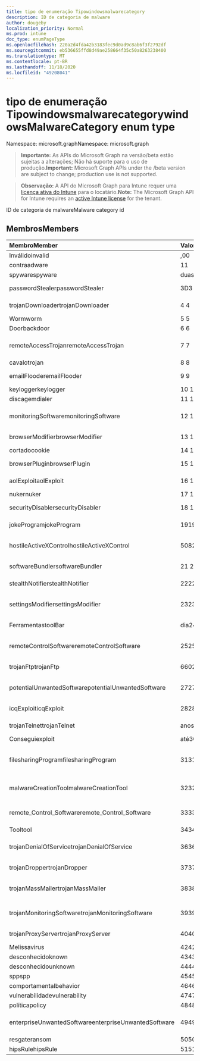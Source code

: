 ```yaml
---
title: tipo de enumeração Tipowindowsmalwarecategory
description: ID de categoria de malware
author: dougeby
localization_priority: Normal
ms.prod: intune
doc_type: enumPageType
ms.openlocfilehash: 220a2d4fda42b3183fec9d0ad9c8ab6f3f2792df
ms.sourcegitcommit: eb536655ffd8d49ae258664f35c50a8263238400
ms.translationtype: MT
ms.contentlocale: pt-BR
ms.lasthandoff: 11/18/2020
ms.locfileid: "49208041"
---
```

# <a name="windowsmalwarecategory-enum-type"></a><span data-ttu-id="8cad7-103">tipo de enumeração Tipowindowsmalwarecategory</span><span class="sxs-lookup"><span data-stu-id="8cad7-103">windowsMalwareCategory enum type</span></span>

<span data-ttu-id="8cad7-104">Namespace: microsoft.graph</span><span class="sxs-lookup"><span data-stu-id="8cad7-104">Namespace: microsoft.graph</span></span>

> <span data-ttu-id="8cad7-105">**Importante:** As APIs do Microsoft Graph na versão/beta estão sujeitas a alterações; Não há suporte para o uso de produção.</span><span class="sxs-lookup"><span data-stu-id="8cad7-105">**Important:** Microsoft Graph APIs under the /beta version are subject to change; production use is not supported.</span></span>

> <span data-ttu-id="8cad7-106">**Observação:** A API do Microsoft Graph para Intune requer uma [licença ativa do Intune](https://go.microsoft.com/fwlink/?linkid=839381) para o locatário.</span><span class="sxs-lookup"><span data-stu-id="8cad7-106">**Note:** The Microsoft Graph API for Intune requires an [active Intune license](https://go.microsoft.com/fwlink/?linkid=839381) for the tenant.</span></span>

<span data-ttu-id="8cad7-107">ID de categoria de malware</span><span class="sxs-lookup"><span data-stu-id="8cad7-107">Malware category id</span></span>

## <a name="members"></a><span data-ttu-id="8cad7-108">Membros</span><span class="sxs-lookup"><span data-stu-id="8cad7-108">Members</span></span>
|<span data-ttu-id="8cad7-109">Membro</span><span class="sxs-lookup"><span data-stu-id="8cad7-109">Member</span></span>|<span data-ttu-id="8cad7-110">Valor</span><span class="sxs-lookup"><span data-stu-id="8cad7-110">Value</span></span>|<span data-ttu-id="8cad7-111">Descrição</span><span class="sxs-lookup"><span data-stu-id="8cad7-111">Description</span></span>|
|:---|:---|:---|
|<span data-ttu-id="8cad7-112">Inválido</span><span class="sxs-lookup"><span data-stu-id="8cad7-112">invalid</span></span>|<span data-ttu-id="8cad7-113">,0</span><span class="sxs-lookup"><span data-stu-id="8cad7-113">0</span></span>|<span data-ttu-id="8cad7-114">Invalid</span><span class="sxs-lookup"><span data-stu-id="8cad7-114">Invalid</span></span>|
|<span data-ttu-id="8cad7-115">contra</span><span class="sxs-lookup"><span data-stu-id="8cad7-115">adware</span></span>|<span data-ttu-id="8cad7-116">1</span><span class="sxs-lookup"><span data-stu-id="8cad7-116">1</span></span>|<span data-ttu-id="8cad7-117">Contra</span><span class="sxs-lookup"><span data-stu-id="8cad7-117">Adware</span></span>|
|<span data-ttu-id="8cad7-118">spyware</span><span class="sxs-lookup"><span data-stu-id="8cad7-118">spyware</span></span>|<span data-ttu-id="8cad7-119">duas</span><span class="sxs-lookup"><span data-stu-id="8cad7-119">2</span></span>|<span data-ttu-id="8cad7-120">Spyware</span><span class="sxs-lookup"><span data-stu-id="8cad7-120">Spyware</span></span>|
|<span data-ttu-id="8cad7-121">passwordStealer</span><span class="sxs-lookup"><span data-stu-id="8cad7-121">passwordStealer</span></span>|<span data-ttu-id="8cad7-122">3D</span><span class="sxs-lookup"><span data-stu-id="8cad7-122">3</span></span>|<span data-ttu-id="8cad7-123">Roubo de senha</span><span class="sxs-lookup"><span data-stu-id="8cad7-123">Password stealer</span></span>|
|<span data-ttu-id="8cad7-124">trojanDownloader</span><span class="sxs-lookup"><span data-stu-id="8cad7-124">trojanDownloader</span></span>|<span data-ttu-id="8cad7-125">4 </span><span class="sxs-lookup"><span data-stu-id="8cad7-125">4</span></span>|<span data-ttu-id="8cad7-126">Downloader de cavalos de Tróia</span><span class="sxs-lookup"><span data-stu-id="8cad7-126">Trojan downloader</span></span>|
|<span data-ttu-id="8cad7-127">Worm</span><span class="sxs-lookup"><span data-stu-id="8cad7-127">worm</span></span>|<span data-ttu-id="8cad7-128">5 </span><span class="sxs-lookup"><span data-stu-id="8cad7-128">5</span></span>|<span data-ttu-id="8cad7-129">Worm</span><span class="sxs-lookup"><span data-stu-id="8cad7-129">Worm</span></span>|
|<span data-ttu-id="8cad7-130">Door</span><span class="sxs-lookup"><span data-stu-id="8cad7-130">backdoor</span></span>|<span data-ttu-id="8cad7-131">6 </span><span class="sxs-lookup"><span data-stu-id="8cad7-131">6</span></span>|<span data-ttu-id="8cad7-132">Door</span><span class="sxs-lookup"><span data-stu-id="8cad7-132">Backdoor</span></span>|
|<span data-ttu-id="8cad7-133">remoteAccessTrojan</span><span class="sxs-lookup"><span data-stu-id="8cad7-133">remoteAccessTrojan</span></span>|<span data-ttu-id="8cad7-134">7 </span><span class="sxs-lookup"><span data-stu-id="8cad7-134">7</span></span>|<span data-ttu-id="8cad7-135">Cavalo de Tróia de acesso remoto</span><span class="sxs-lookup"><span data-stu-id="8cad7-135">Remote access Trojan</span></span>|
|<span data-ttu-id="8cad7-136">cavalo</span><span class="sxs-lookup"><span data-stu-id="8cad7-136">trojan</span></span>|<span data-ttu-id="8cad7-137">8 </span><span class="sxs-lookup"><span data-stu-id="8cad7-137">8</span></span>|<span data-ttu-id="8cad7-138">Cavalo</span><span class="sxs-lookup"><span data-stu-id="8cad7-138">Trojan</span></span>|
|<span data-ttu-id="8cad7-139">emailFlooder</span><span class="sxs-lookup"><span data-stu-id="8cad7-139">emailFlooder</span></span>|<span data-ttu-id="8cad7-140">9 </span><span class="sxs-lookup"><span data-stu-id="8cad7-140">9</span></span>|<span data-ttu-id="8cad7-141">Inundador de email</span><span class="sxs-lookup"><span data-stu-id="8cad7-141">Email flooder</span></span>|
|<span data-ttu-id="8cad7-142">keylogger</span><span class="sxs-lookup"><span data-stu-id="8cad7-142">keylogger</span></span>|<span data-ttu-id="8cad7-143">10 </span><span class="sxs-lookup"><span data-stu-id="8cad7-143">10</span></span>|<span data-ttu-id="8cad7-144">Keylogger</span><span class="sxs-lookup"><span data-stu-id="8cad7-144">Keylogger</span></span>|
|<span data-ttu-id="8cad7-145">discagem</span><span class="sxs-lookup"><span data-stu-id="8cad7-145">dialer</span></span>|<span data-ttu-id="8cad7-146">11 </span><span class="sxs-lookup"><span data-stu-id="8cad7-146">11</span></span>|<span data-ttu-id="8cad7-147">Discagem</span><span class="sxs-lookup"><span data-stu-id="8cad7-147">Dialer</span></span>|
|<span data-ttu-id="8cad7-148">monitoringSoftware</span><span class="sxs-lookup"><span data-stu-id="8cad7-148">monitoringSoftware</span></span>|<span data-ttu-id="8cad7-149">12 </span><span class="sxs-lookup"><span data-stu-id="8cad7-149">12</span></span>|<span data-ttu-id="8cad7-150">Software de monitoramento</span><span class="sxs-lookup"><span data-stu-id="8cad7-150">Monitoring software</span></span>|
|<span data-ttu-id="8cad7-151">browserModifier</span><span class="sxs-lookup"><span data-stu-id="8cad7-151">browserModifier</span></span>|<span data-ttu-id="8cad7-152">13 </span><span class="sxs-lookup"><span data-stu-id="8cad7-152">13</span></span>|<span data-ttu-id="8cad7-153">Modificador de navegador</span><span class="sxs-lookup"><span data-stu-id="8cad7-153">Browser modifier</span></span>|
|<span data-ttu-id="8cad7-154">cortado</span><span class="sxs-lookup"><span data-stu-id="8cad7-154">cookie</span></span>|<span data-ttu-id="8cad7-155">14 </span><span class="sxs-lookup"><span data-stu-id="8cad7-155">14</span></span>|<span data-ttu-id="8cad7-156">Cookie</span><span class="sxs-lookup"><span data-stu-id="8cad7-156">Cookie</span></span>|
|<span data-ttu-id="8cad7-157">browserPlugin</span><span class="sxs-lookup"><span data-stu-id="8cad7-157">browserPlugin</span></span>|<span data-ttu-id="8cad7-158">15 </span><span class="sxs-lookup"><span data-stu-id="8cad7-158">15</span></span>|<span data-ttu-id="8cad7-159">Plug-in do navegador</span><span class="sxs-lookup"><span data-stu-id="8cad7-159">Browser plugin</span></span>|
|<span data-ttu-id="8cad7-160">aolExploit</span><span class="sxs-lookup"><span data-stu-id="8cad7-160">aolExploit</span></span>|<span data-ttu-id="8cad7-161">16 </span><span class="sxs-lookup"><span data-stu-id="8cad7-161">16</span></span>|<span data-ttu-id="8cad7-162">Exploração do AOL</span><span class="sxs-lookup"><span data-stu-id="8cad7-162">AOL exploit</span></span>|
|<span data-ttu-id="8cad7-163">nuker</span><span class="sxs-lookup"><span data-stu-id="8cad7-163">nuker</span></span>|<span data-ttu-id="8cad7-164">17 </span><span class="sxs-lookup"><span data-stu-id="8cad7-164">17</span></span>|<span data-ttu-id="8cad7-165">Nuker</span><span class="sxs-lookup"><span data-stu-id="8cad7-165">Nuker</span></span>|
|<span data-ttu-id="8cad7-166">securityDisabler</span><span class="sxs-lookup"><span data-stu-id="8cad7-166">securityDisabler</span></span>|<span data-ttu-id="8cad7-167">18 </span><span class="sxs-lookup"><span data-stu-id="8cad7-167">18</span></span>|<span data-ttu-id="8cad7-168">Desabilitador de segurança</span><span class="sxs-lookup"><span data-stu-id="8cad7-168">Security disabler</span></span>|
|<span data-ttu-id="8cad7-169">jokeProgram</span><span class="sxs-lookup"><span data-stu-id="8cad7-169">jokeProgram</span></span>|<span data-ttu-id="8cad7-170">19</span><span class="sxs-lookup"><span data-stu-id="8cad7-170">19</span></span>|<span data-ttu-id="8cad7-171">Programa Joke</span><span class="sxs-lookup"><span data-stu-id="8cad7-171">Joke program</span></span>|
|<span data-ttu-id="8cad7-172">hostileActiveXControl</span><span class="sxs-lookup"><span data-stu-id="8cad7-172">hostileActiveXControl</span></span>|<span data-ttu-id="8cad7-173">508</span><span class="sxs-lookup"><span data-stu-id="8cad7-173">20</span></span>|<span data-ttu-id="8cad7-174">Controle ActiveX hostil</span><span class="sxs-lookup"><span data-stu-id="8cad7-174">Hostile ActiveX control</span></span>|
|<span data-ttu-id="8cad7-175">softwareBundler</span><span class="sxs-lookup"><span data-stu-id="8cad7-175">softwareBundler</span></span>|<span data-ttu-id="8cad7-176"> 21 </span><span class="sxs-lookup"><span data-stu-id="8cad7-176">21</span></span>|<span data-ttu-id="8cad7-177">Pacote de software</span><span class="sxs-lookup"><span data-stu-id="8cad7-177">Software bundler</span></span>|
|<span data-ttu-id="8cad7-178">stealthNotifier</span><span class="sxs-lookup"><span data-stu-id="8cad7-178">stealthNotifier</span></span>|<span data-ttu-id="8cad7-179">22</span><span class="sxs-lookup"><span data-stu-id="8cad7-179">22</span></span>|<span data-ttu-id="8cad7-180">Modificador Stealth</span><span class="sxs-lookup"><span data-stu-id="8cad7-180">Stealth modifier</span></span>|
|<span data-ttu-id="8cad7-181">settingsModifier</span><span class="sxs-lookup"><span data-stu-id="8cad7-181">settingsModifier</span></span>|<span data-ttu-id="8cad7-182">23</span><span class="sxs-lookup"><span data-stu-id="8cad7-182">23</span></span>|<span data-ttu-id="8cad7-183">Modificador de configurações</span><span class="sxs-lookup"><span data-stu-id="8cad7-183">Settings modifier</span></span>|
|<span data-ttu-id="8cad7-184">Ferramentas</span><span class="sxs-lookup"><span data-stu-id="8cad7-184">toolBar</span></span>|<span data-ttu-id="8cad7-185">dia</span><span class="sxs-lookup"><span data-stu-id="8cad7-185">24</span></span>|<span data-ttu-id="8cad7-186">Barra de ferramentas</span><span class="sxs-lookup"><span data-stu-id="8cad7-186">Toolbar</span></span>|
|<span data-ttu-id="8cad7-187">remoteControlSoftware</span><span class="sxs-lookup"><span data-stu-id="8cad7-187">remoteControlSoftware</span></span>|<span data-ttu-id="8cad7-188">25</span><span class="sxs-lookup"><span data-stu-id="8cad7-188">25</span></span>|<span data-ttu-id="8cad7-189">Software de controle remoto</span><span class="sxs-lookup"><span data-stu-id="8cad7-189">Remote control software</span></span>|
|<span data-ttu-id="8cad7-190">trojanFtp</span><span class="sxs-lookup"><span data-stu-id="8cad7-190">trojanFtp</span></span>|<span data-ttu-id="8cad7-191">660</span><span class="sxs-lookup"><span data-stu-id="8cad7-191">26</span></span>|<span data-ttu-id="8cad7-192">FTP de cavalos de Tróia</span><span class="sxs-lookup"><span data-stu-id="8cad7-192">Trojan FTP</span></span>|
|<span data-ttu-id="8cad7-193">potentialUnwantedSoftware</span><span class="sxs-lookup"><span data-stu-id="8cad7-193">potentialUnwantedSoftware</span></span>|<span data-ttu-id="8cad7-194">27</span><span class="sxs-lookup"><span data-stu-id="8cad7-194">27</span></span>|<span data-ttu-id="8cad7-195">Possível software indesejado</span><span class="sxs-lookup"><span data-stu-id="8cad7-195">Potential unwanted software</span></span>|
|<span data-ttu-id="8cad7-196">icqExploit</span><span class="sxs-lookup"><span data-stu-id="8cad7-196">icqExploit</span></span>|<span data-ttu-id="8cad7-197">28</span><span class="sxs-lookup"><span data-stu-id="8cad7-197">28</span></span>|<span data-ttu-id="8cad7-198">Exploração do ICQ</span><span class="sxs-lookup"><span data-stu-id="8cad7-198">ICQ exploit</span></span>|
|<span data-ttu-id="8cad7-199">trojanTelnet</span><span class="sxs-lookup"><span data-stu-id="8cad7-199">trojanTelnet</span></span>|<span data-ttu-id="8cad7-200">anos</span><span class="sxs-lookup"><span data-stu-id="8cad7-200">29</span></span>|<span data-ttu-id="8cad7-201">Telnet de cavalos de Tróia</span><span class="sxs-lookup"><span data-stu-id="8cad7-201">Trojan telnet</span></span>|
|<span data-ttu-id="8cad7-202">Consegui</span><span class="sxs-lookup"><span data-stu-id="8cad7-202">exploit</span></span>|<span data-ttu-id="8cad7-203">até</span><span class="sxs-lookup"><span data-stu-id="8cad7-203">30</span></span>|<span data-ttu-id="8cad7-204">Consegui</span><span class="sxs-lookup"><span data-stu-id="8cad7-204">Exploit</span></span>|
|<span data-ttu-id="8cad7-205">filesharingProgram</span><span class="sxs-lookup"><span data-stu-id="8cad7-205">filesharingProgram</span></span>|<span data-ttu-id="8cad7-206">31</span><span class="sxs-lookup"><span data-stu-id="8cad7-206">31</span></span>|<span data-ttu-id="8cad7-207">Programa de compartilhamento de arquivos</span><span class="sxs-lookup"><span data-stu-id="8cad7-207">File sharing program</span></span>|
|<span data-ttu-id="8cad7-208">malwareCreationTool</span><span class="sxs-lookup"><span data-stu-id="8cad7-208">malwareCreationTool</span></span>|<span data-ttu-id="8cad7-209">32</span><span class="sxs-lookup"><span data-stu-id="8cad7-209">32</span></span>|<span data-ttu-id="8cad7-210">Ferramenta de criação de malware</span><span class="sxs-lookup"><span data-stu-id="8cad7-210">Malware creation tool</span></span>|
|<span data-ttu-id="8cad7-211">remote_Control_Software</span><span class="sxs-lookup"><span data-stu-id="8cad7-211">remote_Control_Software</span></span>|<span data-ttu-id="8cad7-212">33</span><span class="sxs-lookup"><span data-stu-id="8cad7-212">33</span></span>|<span data-ttu-id="8cad7-213">Software de controle remoto</span><span class="sxs-lookup"><span data-stu-id="8cad7-213">Remote control software</span></span>|
|<span data-ttu-id="8cad7-214">Tool</span><span class="sxs-lookup"><span data-stu-id="8cad7-214">tool</span></span>|<span data-ttu-id="8cad7-215">34</span><span class="sxs-lookup"><span data-stu-id="8cad7-215">34</span></span>|<span data-ttu-id="8cad7-216">Ferramenta</span><span class="sxs-lookup"><span data-stu-id="8cad7-216">Tool</span></span>|
|<span data-ttu-id="8cad7-217">trojanDenialOfService</span><span class="sxs-lookup"><span data-stu-id="8cad7-217">trojanDenialOfService</span></span>|<span data-ttu-id="8cad7-218">36</span><span class="sxs-lookup"><span data-stu-id="8cad7-218">36</span></span>|<span data-ttu-id="8cad7-219">Negação de serviço de cavalo de Tróia</span><span class="sxs-lookup"><span data-stu-id="8cad7-219">Trojan denial of service</span></span>|
|<span data-ttu-id="8cad7-220">trojanDropper</span><span class="sxs-lookup"><span data-stu-id="8cad7-220">trojanDropper</span></span>|<span data-ttu-id="8cad7-221">37</span><span class="sxs-lookup"><span data-stu-id="8cad7-221">37</span></span>|<span data-ttu-id="8cad7-222">Instalador do cavalo de Tróia</span><span class="sxs-lookup"><span data-stu-id="8cad7-222">Trojan dropper</span></span>|
|<span data-ttu-id="8cad7-223">trojanMassMailer</span><span class="sxs-lookup"><span data-stu-id="8cad7-223">trojanMassMailer</span></span>|<span data-ttu-id="8cad7-224">38</span><span class="sxs-lookup"><span data-stu-id="8cad7-224">38</span></span>|<span data-ttu-id="8cad7-225">Mensageiro de cavalos de Tróia em massa</span><span class="sxs-lookup"><span data-stu-id="8cad7-225">Trojan mass mailer</span></span>|
|<span data-ttu-id="8cad7-226">trojanMonitoringSoftware</span><span class="sxs-lookup"><span data-stu-id="8cad7-226">trojanMonitoringSoftware</span></span>|<span data-ttu-id="8cad7-227">39</span><span class="sxs-lookup"><span data-stu-id="8cad7-227">39</span></span>|<span data-ttu-id="8cad7-228">Software de monitoramento de cavalos de Tróia</span><span class="sxs-lookup"><span data-stu-id="8cad7-228">Trojan monitoring software</span></span>|
|<span data-ttu-id="8cad7-229">trojanProxyServer</span><span class="sxs-lookup"><span data-stu-id="8cad7-229">trojanProxyServer</span></span>|<span data-ttu-id="8cad7-230">40</span><span class="sxs-lookup"><span data-stu-id="8cad7-230">40</span></span>|<span data-ttu-id="8cad7-231">Servidor proxy de cavalos de Tróia</span><span class="sxs-lookup"><span data-stu-id="8cad7-231">Trojan proxy server</span></span>|
|<span data-ttu-id="8cad7-232">Melissa</span><span class="sxs-lookup"><span data-stu-id="8cad7-232">virus</span></span>|<span data-ttu-id="8cad7-233">42</span><span class="sxs-lookup"><span data-stu-id="8cad7-233">42</span></span>|<span data-ttu-id="8cad7-234">Melissa</span><span class="sxs-lookup"><span data-stu-id="8cad7-234">Virus</span></span>|
|<span data-ttu-id="8cad7-235">desconhecido</span><span class="sxs-lookup"><span data-stu-id="8cad7-235">known</span></span>|<span data-ttu-id="8cad7-236">43</span><span class="sxs-lookup"><span data-stu-id="8cad7-236">43</span></span>|<span data-ttu-id="8cad7-237">Desconhecido</span><span class="sxs-lookup"><span data-stu-id="8cad7-237">Known</span></span>|
|<span data-ttu-id="8cad7-238">desconhecido</span><span class="sxs-lookup"><span data-stu-id="8cad7-238">unknown</span></span>|<span data-ttu-id="8cad7-239">44</span><span class="sxs-lookup"><span data-stu-id="8cad7-239">44</span></span>|<span data-ttu-id="8cad7-240">Desconhecido</span><span class="sxs-lookup"><span data-stu-id="8cad7-240">Unknown</span></span>|
|<span data-ttu-id="8cad7-241">spp</span><span class="sxs-lookup"><span data-stu-id="8cad7-241">spp</span></span>|<span data-ttu-id="8cad7-242">45</span><span class="sxs-lookup"><span data-stu-id="8cad7-242">45</span></span>|<span data-ttu-id="8cad7-243">SPP</span><span class="sxs-lookup"><span data-stu-id="8cad7-243">SPP</span></span>|
|<span data-ttu-id="8cad7-244">comportamental</span><span class="sxs-lookup"><span data-stu-id="8cad7-244">behavior</span></span>|<span data-ttu-id="8cad7-245">46</span><span class="sxs-lookup"><span data-stu-id="8cad7-245">46</span></span>|<span data-ttu-id="8cad7-246">Comportamento</span><span class="sxs-lookup"><span data-stu-id="8cad7-246">Behavior</span></span>|
|<span data-ttu-id="8cad7-247">vulnerabilidade</span><span class="sxs-lookup"><span data-stu-id="8cad7-247">vulnerability</span></span>|<span data-ttu-id="8cad7-248">47</span><span class="sxs-lookup"><span data-stu-id="8cad7-248">47</span></span>|<span data-ttu-id="8cad7-249">Vulnerabilidade</span><span class="sxs-lookup"><span data-stu-id="8cad7-249">Vulnerability</span></span>|
|<span data-ttu-id="8cad7-250">política</span><span class="sxs-lookup"><span data-stu-id="8cad7-250">policy</span></span>|<span data-ttu-id="8cad7-251">48</span><span class="sxs-lookup"><span data-stu-id="8cad7-251">48</span></span>|<span data-ttu-id="8cad7-252">Política</span><span class="sxs-lookup"><span data-stu-id="8cad7-252">Policy</span></span>|
|<span data-ttu-id="8cad7-253">enterpriseUnwantedSoftware</span><span class="sxs-lookup"><span data-stu-id="8cad7-253">enterpriseUnwantedSoftware</span></span>|<span data-ttu-id="8cad7-254">49</span><span class="sxs-lookup"><span data-stu-id="8cad7-254">49</span></span>|<span data-ttu-id="8cad7-255">Software corporativo indesejado</span><span class="sxs-lookup"><span data-stu-id="8cad7-255">Enterprise Unwanted Software</span></span>|
|<span data-ttu-id="8cad7-256">resgate</span><span class="sxs-lookup"><span data-stu-id="8cad7-256">ransom</span></span>|<span data-ttu-id="8cad7-257">50</span><span class="sxs-lookup"><span data-stu-id="8cad7-257">50</span></span>|<span data-ttu-id="8cad7-258">Resgate</span><span class="sxs-lookup"><span data-stu-id="8cad7-258">Ransom</span></span>|
|<span data-ttu-id="8cad7-259">hipsRule</span><span class="sxs-lookup"><span data-stu-id="8cad7-259">hipsRule</span></span>|<span data-ttu-id="8cad7-260">51</span><span class="sxs-lookup"><span data-stu-id="8cad7-260">51</span></span>|<span data-ttu-id="8cad7-261">Regra HIPS</span><span class="sxs-lookup"><span data-stu-id="8cad7-261">HIPS Rule</span></span>|




